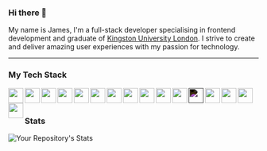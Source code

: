 ### Hi there 👋
My name is James, I'm a full-stack developer specialising in frontend development and graduate of [Kingston University London](https://www.kingston.ac.uk/). I strive to create and deliver amazing user experiences with my passion for technology.

---
### My Tech Stack
<img align="left" width="30px" src="https://cdn.jsdelivr.net/gh/devicons/devicon/icons/typescript/typescript-plain.svg" />
<img align="left" width="30px" src="https://cdn.jsdelivr.net/gh/devicons/devicon/icons/react/react-original.svg" />
<img align="left" width="30px" src="https://cdn.jsdelivr.net/gh/devicons/devicon/icons/nodejs/nodejs-plain.svg" />
<img align="left" width="30px" src="https://cdn.jsdelivr.net/gh/devicons/devicon/icons/figma/figma-original.svg" />


<img align="left" width="30px"  src="https://cdn.jsdelivr.net/gh/devicons/devicon/icons/redux/redux-original.svg" />
<img align="left" width="30px"  src="https://raw.githubusercontent.com/styled-components/brand/master/styled-components.png" />
<img align="left" width="30px" src="https://cdn.jsdelivr.net/gh/devicons/devicon/icons/html5/html5-plain.svg" />
<img align="left" width="30px" src="https://cdn.jsdelivr.net/gh/devicons/devicon/icons/css3/css3-plain.svg" />
<img align="left" width="30px" src="https://cdn.jsdelivr.net/gh/devicons/devicon/icons/javascript/javascript-plain.svg" />

<img align="left" width="30px"  src="https://cdn.jsdelivr.net/gh/devicons/devicon/icons/electron/electron-original.svg" />
<img align="left" width="30px" src="https://cdn.jsdelivr.net/gh/devicons/devicon/icons/git/git-plain.svg" />
<img align="left" width="30px" style="filter: invert(1);" src="https://cdn.jsdelivr.net/gh/devicons/devicon/icons/express/express-original.svg" />
<img align="left" width="30px" src="https://cdn.jsdelivr.net/gh/devicons/devicon/icons/babel/babel-original.svg" />

<img align="left" width="30px"  src="https://cdn.jsdelivr.net/gh/devicons/devicon/icons/mysql/mysql-plain.svg" />
<img align="left" width="30px"  src="https://cdn.jsdelivr.net/gh/devicons/devicon/icons/mongodb/mongodb-plain.svg" />
<img align="left" width="30px"  src="https://cdn.jsdelivr.net/gh/devicons/devicon/icons/go/go-original-wordmark.svg" />
          
<br />  

# 


### Stats
![Your Repository's Stats](
 https://github-readme-stats.vercel.app/api?username=jameskbecker&show_icons=true&bg_color=DC5970&title_color=FFFFFF&text_color=F2DADE&icon_color=F2DADE&border_radius=1rem&hide_border=true
)

<!--
**jameskbecker/jameskbecker** is a ✨ _special_ ✨ repository because its `README.md` (this file) appears on your GitHub profile.

Here are some ideas to get you started:

- 🔭 I’m currently working on ...
- 🌱 I’m currently learning ...
- 👯 I’m looking to collaborate on ...
- 🤔 I’m looking for help with ...
- 💬 Ask me about ...
- 📫 How to reach me: ...
- 😄 Pronouns: ...
- ⚡ Fun fact: ...
-->
